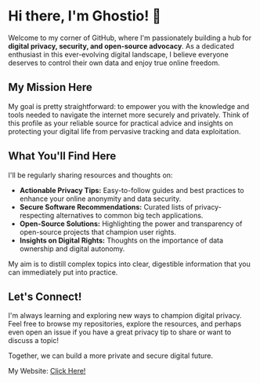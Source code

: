 # Hi there, I'm Ghostio! 👋

Welcome to my corner of GitHub, where I'm passionately building a hub for **digital privacy, security, and open-source advocacy**. As a dedicated enthusiast in this ever-evolving digital landscape, I believe everyone deserves to control their own data and enjoy true online freedom.

## My Mission Here

My goal is pretty straightforward: to empower you with the knowledge and tools needed to navigate the internet more securely and privately. Think of this profile as your reliable source for practical advice and insights on protecting your digital life from pervasive tracking and data exploitation.

## What You'll Find Here

I'll be regularly sharing resources and thoughts on:

* **Actionable Privacy Tips:** Easy-to-follow guides and best practices to enhance your online anonymity and data security.
* **Secure Software Recommendations:** Curated lists of privacy-respecting alternatives to common big tech applications.
* **Open-Source Solutions:** Highlighting the power and transparency of open-source projects that champion user rights.
* **Insights on Digital Rights:** Thoughts on the importance of data ownership and digital autonomy.

My aim is to distill complex topics into clear, digestible information that you can immediately put into practice.

## Let's Connect!

I'm always learning and exploring new ways to champion digital privacy. Feel free to browse my repositories, explore the resources, and perhaps even open an issue if you have a great privacy tip to share or want to discuss a topic!

Together, we can build a more private and secure digital future.

My Website: [Click Here!](https://ghostio-cmd.github.io/privacy-guide-website/)
